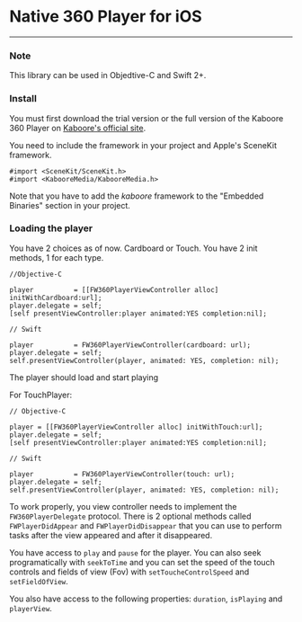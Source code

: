 # Native 360 Player for iOS
---

### Note

This library can be used in Objedtive-C and Swift 2+.

### Install

You must first download the trial version or the full version of the Kaboore 360 Player on
[Kaboore's official site](http://kaboore.com/#products).

You need to include the framework in your project and Apple's SceneKit framework.

	#import <SceneKit/SceneKit.h>
	#import <KabooreMedia/KabooreMedia.h>

Note that you have to add the _kaboore_ framework to the "Embedded Binaries" section in your project.

### Loading the player

You have 2 choices as of now. Cardboard or Touch. You have 2 init methods, 1 for each type.

	//Objective-C
	
	player          = [[FW360PlayerViewController alloc] initWithCardboard:url];
	player.delegate = self;
	[self presentViewController:player animated:YES completion:nil];

	// Swift
	
	player          = FW360PlayerViewController(cardboard: url);
	player.delegate = self;
	self.presentViewController(player, animated: YES, completion: nil);

The player should load and start playing

For TouchPlayer:	

	// Objective-C

	player = [[FW360PlayerViewController alloc] initWithTouch:url];
	player.delegate = self;
	[self presentViewController:player animated:YES completion:nil];
	
	// Swift
	
	player          = FW360PlayerViewController(touch: url);
	player.delegate = self;
	self.presentViewController(player, animated: YES, completion: nil);
	

To work properly, you view controller needs to implement the `FW360PlayerDelegate` protocol. There is 2 optional methods called `FWPlayerDidAppear` and `FWPlayerDidDisappear` that you can use to perform tasks after the view appeared and after it disappeared.

You have access to `play` and `pause` for the player. You can also seek programatically with `seekToTime` and you can set the speed of the touch controls and fields of view (Fov) with `setToucheControlSpeed` and `setFieldOfView`.

You also have access to the following properties: `duration`, `isPlaying` and `playerView`.